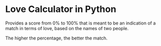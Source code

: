 # Love Calculator in Python

Provides a score from 0% to 100% that is meant to be an indication of a match in terms of love, based on the names of two people. 

The higher the percentage, the better the match.